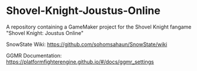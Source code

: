 # Shovel-Knight-Joustus-Online
A repository containing a GameMaker project for the Shovel Knight fangame "Shovel Knight: Joustus Online"

SnowState Wiki: https://github.com/sohomsahaun/SnowState/wiki

GGMR Documentation: https://platformfighterengine.github.io/#/docs/ggmr_settings